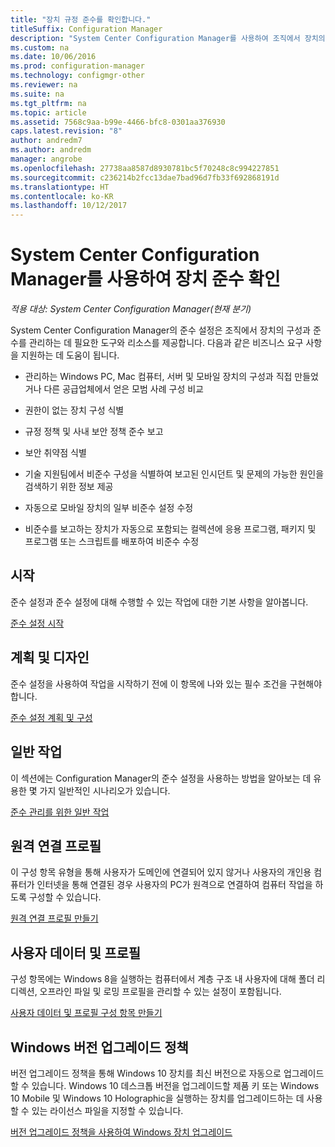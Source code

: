 ```yaml
---
title: "장치 규정 준수를 확인합니다."
titleSuffix: Configuration Manager
description: "System Center Configuration Manager를 사용하여 조직에서 장치의 구성 및 준수를 관리합니다."
ms.custom: na
ms.date: 10/06/2016
ms.prod: configuration-manager
ms.technology: configmgr-other
ms.reviewer: na
ms.suite: na
ms.tgt_pltfrm: na
ms.topic: article
ms.assetid: 7568c9aa-b99e-4466-bfc8-0301aa376930
caps.latest.revision: "8"
author: andredm7
ms.author: andredm
manager: angrobe
ms.openlocfilehash: 27738aa8587d8930781bc5f70248c8c994227851
ms.sourcegitcommit: c236214b2fcc13dae7bad96d7fb33f692868191d
ms.translationtype: HT
ms.contentlocale: ko-KR
ms.lasthandoff: 10/12/2017
---
```

# <a name="ensure-device-compliance-with-system-center-configuration-manager"></a>System Center Configuration Manager를 사용하여 장치 준수 확인

*적용 대상: System Center Configuration Manager(현재 분기)*

System Center Configuration Manager의 준수 설정은 조직에서 장치의 구성과 준수를 관리하는 데 필요한 도구와 리소스를 제공합니다. 다음과 같은 비즈니스 요구 사항을 지원하는 데 도움이 됩니다.  

-   관리하는 Windows PC, Mac 컴퓨터, 서버 및 모바일 장치의 구성과 직접 만들었거나 다른 공급업체에서 얻은 모범 사례 구성 비교  

-   권한이 없는 장치 구성 식별  

-   규정 정책 및 사내 보안 정책 준수 보고  

-   보안 취약점 식별  

-   기술 지원팀에서 비준수 구성을 식별하여 보고된 인시던트 및 문제의 가능한 원인을 검색하기 위한 정보 제공  

-   자동으로 모바일 장치의 일부 비준수 설정 수정  

-   비준수를 보고하는 장치가 자동으로 포함되는 컬렉션에 응용 프로그램, 패키지 및 프로그램 또는 스크립트를 배포하여 비준수 수정  


## <a name="get-started"></a>시작  
 준수 설정과 준수 설정에 대해 수행할 수 있는 작업에 대한 기본 사항을 알아봅니다.  

 [준수 설정 시작](../../compliance/get-started/get-started-with-compliance-settings.md)  

## <a name="plan-and-design"></a>계획 및 디자인  
 준수 설정을 사용하여 작업을 시작하기 전에 이 항목에 나와 있는 필수 조건을 구현해야 합니다.  

 [준수 설정 계획 및 구성](../../compliance/plan-design/plan-for-and-configure-compliance-settings.md)  

## <a name="common-tasks"></a>일반 작업  
 이 섹션에는 Configuration Manager의 준수 설정을 사용하는 방법을 알아보는 데 유용한 몇 가지 일반적인 시나리오가 있습니다.  

 [준수 관리를 위한 일반 작업](../../compliance/plan-design/common-tasks-for-managing-compliance.md)  

## <a name="remote-connection-profiles"></a>원격 연결 프로필  
 이 구성 항목 유형을 통해 사용자가 도메인에 연결되어 있지 않거나 사용자의 개인용 컴퓨터가 인터넷을 통해 연결된 경우 사용자의 PC가 원격으로 연결하여 컴퓨터 작업을 하도록 구성할 수 있습니다.  

 [원격 연결 프로필 만들기](/sccm/compliance/deploy-use/create-remote-connection-profiles)  

## <a name="user-data-and-profiles"></a>사용자 데이터 및 프로필  
 구성 항목에는 Windows 8을 실행하는 컴퓨터에서 계층 구조 내 사용자에 대해 폴더 리디렉션, 오프라인 파일 및 로밍 프로필을 관리할 수 있는 설정이 포함됩니다.  

 [사용자 데이터 및 프로필 구성 항목 만들기](/sccm/compliance/deploy-use/create-user-data-and-profiles-configuration-items)  

## <a name="windows-edition-upgrade-policy"></a>Windows 버전 업그레이드 정책  
 버전 업그레이드 정책을 통해 Windows 10 장치를 최신 버전으로 자동으로 업그레이드할 수 있습니다. Windows 10 데스크톱 버전을 업그레이드할 제품 키 또는 Windows 10 Mobile 및 Windows 10 Holographic을 실행하는 장치를 업그레이드하는 데 사용할 수 있는 라이선스 파일을 지정할 수 있습니다.  

 [버전 업그레이드 정책을 사용하여 Windows 장치 업그레이드](/sccm/compliance/deploy-use/upgrade-windows-version)  
